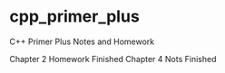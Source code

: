 # cpp_primer_plus
C++ Primer Plus Notes and Homework

Chapter 2 Homework Finished
Chapter 4 Nots Finished
